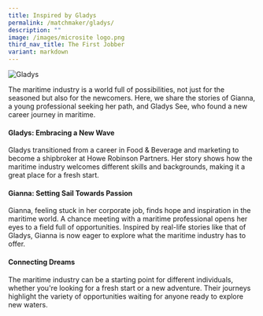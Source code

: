 ```yaml
---
title: Inspired by Gladys
permalink: /matchmaker/gladys/
description: ""
image: /images/microsite logo.png
third_nav_title: The First Jobber
variant: markdown
---
```

<img border="0" alt="Gladys" src="https://i.ibb.co/SBjXFht/Gladys.png">

The maritime industry is a world full of possibilities, not just for the seasoned but also for the newcomers. Here, we share the stories of Gianna, a young professional seeking her path, and Gladys See, who found a new career journey in maritime.

#### Gladys: Embracing a New Wave

Gladys transitioned from a career in Food &amp; Beverage and marketing to become a shipbroker at Howe Robinson Partners. Her story shows how the maritime industry welcomes different skills and backgrounds, making it a great place for a fresh start.

#### Gianna: Setting Sail Towards Passion

Gianna, feeling stuck in her corporate job, finds hope and inspiration in the maritime world. A chance meeting with a maritime professional opens her eyes to a field full of opportunities. Inspired by real-life stories like that of Gladys, Gianna is now eager to explore what the maritime industry has to offer.

#### Connecting Dreams

The maritime industry can be a starting point for different individuals, whether you're looking for a fresh start or a new adventure. Their journeys highlight the variety of opportunities waiting for anyone ready to explore new waters.